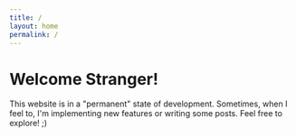 ```yaml
---
title: /
layout: home
permalink: /
---
```


# Welcome Stranger!

This website is in a "permanent" state of development. Sometimes, when I feel to, I'm implementing new features or writing some posts. Feel free to explore! ;)
